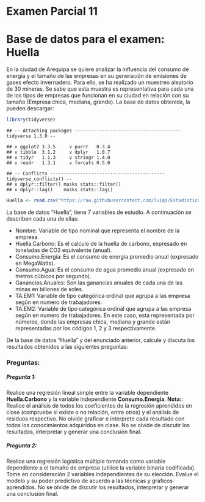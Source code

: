 Examen Parcial 11
================

# Base de datos para el examen: Huella

En la ciudad de Arequipa se quiere analizar la influencia del consumo de
energía y el tamaño de las empresas en su generación de emisiones de
gases efecto invernadero. Para ello, se ha realizado un muestreo
aleatorio de 30 mineras. Se sabe que esta muestra es representativa para
cada una de los tipos de empresas que funcionan en su ciudad en relación
con su tamaño (Empresa chica, mediana, grande). La base de datos
obtenida, la pueden descargar:

``` r
library(tidyverse)
```

    ## -- Attaching packages --------------------------------------- tidyverse 1.3.0 --

    ## v ggplot2 3.3.5     v purrr   0.3.4
    ## v tibble  3.1.2     v dplyr   1.0.7
    ## v tidyr   1.1.3     v stringr 1.4.0
    ## v readr   1.3.1     v forcats 0.5.0

    ## -- Conflicts ------------------------------------------ tidyverse_conflicts() --
    ## x dplyr::filter() masks stats::filter()
    ## x dplyr::lag()    masks stats::lag()

``` r
Huella <- read.csv("https://raw.githubusercontent.com/luiqs/Estadistica-Aplicada/main/PDB/Huella.csv")
```

La base de datos “Huella”, tiene 7 variables de estudio. A continuación
se describen cada una de ellas:

-   Nombre: Variable de tipo nominal que representa el nombre de la
    empresa.
-   Huella.Carbono: Es el calculo de la huella de carbono, expresado en
    toneladas de CO2 equivalente (anual).
-   Consumo.Energia: Es el consumo de energía promedio anual (expresado
    en MegaWatts).
-   Consumo.Agua: Es el consumo de agua promedio anual (expresado en
    metros cúbicos por segundo).
-   Ganancias.Anuales: Son las ganancias anuales de cada una de las
    minas en billones de soles.
-   TA.EM1: Variable de tipo categórica ordinal que agrupa a las empresa
    según en numero de trabajadores.
-   TA.EM2: Variable de tipo categórica ordinal que agrupa a las empresa
    según en numero de trabajadores. En este caso, esta representada por
    números, donde las empresas chica, mediana y grande están
    representadas por los códigos 1, 2 y 3 respectivamente.

De la base de datos “Huella” y del enunciado anterior, calcule y discuta
los resultados obtenidos a las siguientes preguntas:

### Preguntas:

##### Pregunta 1:

Realice una regresión lineal simple entre la variable dependiente
**Huella.Carbono** y la variable independiente **Consumo.Energia**.
**Nota:**: Realice el análisis de todos los coeficientes de la regresión
aprendidos en clase (compruebe si existe o no relación, entre otros) y
el análisis de residuos respectivo. No olvide graficar e interprete cada
resultado con todos los conocimientos adquiridos en clase. No se olvide
de discutir los resultados, interpretar y generar una conclusión final.

##### Pregunta 2:

Realice una regresión logística múltiple tomando como variable
dependiente a el tamaño de empresa (utilice la variable binaria
codificada). Tome en consideración 2 variables independientes de su
elección. Evalue el modelo y su poder predictivo de acuerdo a las
técnicas y graficos aprendidos. No se olvide de discutir los resultados,
interpretar y generar una conclusión final.

